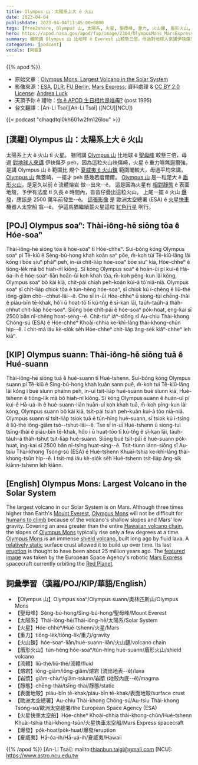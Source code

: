 ```yaml
---
title: Olympus 山：太陽系上大 ê 火山
date: 2023-04-04
publishdate: 2023-04-04T11:45:00+0800
tags: [free2share, Olympus 山, 太陽系, 火星, 聖母峰, 重力, 火山鍊, 盾形火山, 流體, 岩漿, 熔岩, 靜態, 表面地殼, 歐洲太空總署, ESA, 火星快車太空船, 夏威夷]
hero: https://apod.nasa.gov/apod/fap/image/2304/OlympusMons_MarsExpress_960.jpg
summary: 雖罔講 Olympus 山 比地球 ê Everest 山較懸三倍，毋過對地球人來講伊袂傷歹 peh，因為這粒火山袂傷崎，火星 ê 重力嘛無遐爾強。
categories: [podcast]
vocals: [阿錕]
---
```


{{% apod %}}

- 原始文章：[Olympus Mons: Largest Volcano in the Solar System](https://apod.nasa.gov/apod/ap230404.html)
- 影像來源：[ESA](https://www.esa.int/), [DLR](https://www.dlr.de/EN/organisation-dlr/dlr/dlr-at-a-glance.html), [FU Berlin](https://www.fu-berlin.de/), [Mars Express](https://www.esa.int/Science_Exploration/Space_Science/Mars_Express); 資料處理 & [CC BY 2.0 License](https://creativecommons.org/licenses/by/2.0/): [Andrea Luck](https://twitter.com/andrluck)
- 天頂予你 ê 禮物：[你 ê APOD 生日相片是啥毋?](https://apod.nasa.gov/apod/calendar/allyears.html) (post 1995)
- 台文翻譯：[An-Li Tsai][An-Li Tsai] ([NCU][NCU])

{{< podcast "clhaqdtql0kh601w2fm126lou" >}}

## [漢羅] Olympus 山：太陽系上大 ê 火山
太陽系上大 ê 火山 tī 火星。
雖罔講 [Olympus 山][Olympus Mons 1] 比地球 ê [聖母峰][Mount Everest] 較懸三倍，毋過 [對地球人來講][humans to climb] 伊袂傷歹 peh，因為這粒火山袂傷崎，火星 ê 重力嘛無遐爾強。
是講 Olympus 山 ê 範圍比 規个 [夏威夷 ê 火山鍊][Hawaiian volcano chain] 範圍閣較大，毋過平均來講，[Olympus 山][Olympus Mons 2] 無蓋崎，一擺才 peh 懸幾若度爾爾。
[Olympus 山][Olympus Mons 3] 是一粒足大 ê [盾形火山][shield volcano]，是足久以前 ê 流體熔岩 做--出來--ê。
這是因為火星有 [相對靜態][relatively static] ê 表面地殼，予伊有法度 tī 久長 ê 時間內，沓沓仔疊出這粒火山。
上尾一擺 ê 火山 [爆發][eruption]，應該是 2500 萬年前發生--ê。
[這張影像][featured image] 是 歐洲太空總署 (ESA) ê [火星快車][Mars Express] 機器人太空船 翕--ê。
伊這馬猶繼續踅火星這粒 [紅色行星][Red Planet] 咧行。

## [POJ] Olympus soaⁿ: Thài-iông-hē siōng tōa ê Hóe-soaⁿ
Thài-iông-hē siōng tōa ê hóe-soaⁿ tī Hóe-chheⁿ.
Sui-bóng kóng Olympus soaⁿ pí Tē-kiû ê Sèng-bú-hong khah koân saⁿ pōe, m̄-koh tùi Tē-kiû-lâng lâi kóng i bōe siuⁿ pháiⁿ peh, in-ūi chit-lia̍p hóe-soaⁿ bōe siuⁿ kiā, Hóe-chheⁿ ê tiōng-le̍k mā bô hiah-nī kiông.
Sī kóng Olympus soaⁿ ê hoān-ûi pí kui-ê Hā-óa-ih ê hóe-soaⁿ-liān hoān-ûi koh khah tōa, m̄-koh pêng-kun lâi kóng, Olympus soaⁿ bô kài kiā, chi̍t-pái chiah peh-koân kúi-ā tō͘ niā-niā.
Olympus soaⁿ sī chi̍t-lia̍p chiok tōa ê tún-hêng hóe-soaⁿ, sī chiok kú í-chêng ê liû-thé iông-giâm chò--chhut-lâi--ê.
Che sī in-ūi Hóe-chheⁿ ū siong-tùi chēng-thài ê piáu-bīn tē-khak, hô͘ i ū hoat-tō͘ tī kú-tn̂g ê sî-kan lāi, tau̍h-tau̍h-á tha̍h-chhut chit-lia̍p hóe-soaⁿ.
Siōng bóe chi̍t-pái ê hóe-soaⁿ po̍k-hoat, èng-kai sī 2500 bān nî-chêng hoat-seng--ê.
Chit-tiuⁿ iáⁿ-siōng sī Au-chiu Thài-khong Chóng-sú (ESA) ê Hóe-chheⁿ Khoài-chhia ke-khì-lâng thài-khong-chûn hip--ê.
I chit-má iáu kè-sio̍k se̍h Hóe-chheⁿ chit-lia̍p âng-sek kiâⁿ-chheⁿ leh kiâⁿ.

## [KIP] Olympus suann: Thài-iông-hē siōng tuā ê Hué-suann
Thài-iông-hē siōng tuā ê hué-suann tī Hué-tshenn.
Sui-bóng kóng Olympus suann pí Tē-kiû ê Sìng-bú-hong khah kuân sann puē, m̄-koh tuì Tē-kiû-lâng lâi kóng i buē siunn pháinn peh, in-uī tsit-lia̍p hué-suann buē siunn kiā, Hué-tshenn ê tiōng-li̍k mā bô hiah-nī kiông.
Sī kóng Olympus suann ê huān-uî pí kui-ê Hā-uá-ih ê hué-suann-liān huān-uî koh khah tuā, m̄-koh pîng-kun lâi kóng, Olympus suann bô kài kiā, tsi̍t-pái tsiah peh-kuân kuí-ā tōo niā-niā.
Olympus suann sī tsi̍t-lia̍p tsiok tuā ê tún-hîng hué-suann, sī tsiok kú í-tsîng ê liû-thé iông-giâm tsò--tshut-lâi--ê.
Tse sī in-uī Hué-tshenn ū siong-tuì tsīng-thài ê piáu-bīn tē-khak, hôo i ū huat-tōo tī kú-tn̂g ê sî-kan lāi, ta̍uh-ta̍uh-á tha̍h-tshut tsit-lia̍p hué-suann.
Siōng bué tsi̍t-pái ê hué-suann po̍k-huat, ìng-kai sī 2500 bān nî-tsîng huat-sing--ê.
Tsit-tiunn iánn-siōng sī Au-tsiu Thài-khong Tsóng-sú (ESA) ê Hué-tshenn Khuài-tshia ke-khì-lâng thài-khong-tsûn hip--ê.
I tsit-má iáu kè-sio̍k se̍h Hué-tshenn tsit-lia̍p âng-sik kiânn-tshenn leh kiânn.

## [English] Olympus Mons: Largest Volcano in the Solar System
The largest volcano in our Solar System is on Mars.
Although three times higher than Earth's [Mount Everest][Mount Everest], [Olympus Mons][Olympus Mons 1] will not be difficult for [humans to climb][humans to climb] because of the volcano's shallow slopes and Mars' low gravity.
Covering an area greater than the entire [Hawaiian volcano chain][Hawaiian volcano chain], the slopes of [Olympus Mons][Olympus Mons 2] typically rise only a few degrees at a time.
[Olympus Mons][Olympus Mons 3] is an immense [shield volcano][shield volcano], built long ago by fluid lava.
A [relatively static][relatively static] surface crust allowed it to build up over time.
Its last [eruption][eruption] is thought to have been about 25 million years ago.
The [featured image][featured image] was taken by the European Space Agency's robotic [Mars Express][Mars Express] spacecraft currently orbiting the [Red Planet][Red Planet].

## 詞彙學習（漢羅/POJ/KIP/華語/English）
- 【Olympus 山】Olympus soaⁿ/Olympus suann/奧林匹斯山/Olympus Mons
- 【聖母峰】Sèng-bú-hong/Sìng-bú-hong/聖母峰/Mount Everest
- 【太陽系】Thài-iông-hē/Thài-iông-hē/太陽系/Solar System
- 【火星】Hóe-chheⁿ/Hué-tshenn/火星/Mars
- 【重力】tiōng-le̍k/tiōng-li̍k/重力/gravity
- 【火山鍊】hóe-soaⁿ-liān/hué-suann-liān/火山鏈/volcano chain
- 【盾形火山】tún-hêng hóe-soaⁿ/tún-hîng hué-suann/盾形火山/shield volcano
- 【流體】liû-thé/liû-thé/流體/fluid
- 【熔岩】iông-giâm/iông-giâm/熔岩 (流出地表--ê)/lava
- 【岩漿】giâm-chiuⁿ/giâm-tsiunn/岩漿 (地殼內底--ê)/magma
- 【靜態】chēng-thài/tsīng-thài/靜態/static
- 【表面地殼】piáu-bīn tē-khak/piáu-bīn tē-khak/表面地殼/surface crust
- 【歐洲太空總署】Au-chiu Thài-khong Chóng-sú/Au-tsiu Thài-khong Tsóng-sú/歐洲太空總署/the European Space Agency (ESA)
- 【火星快車太空船】Hóe-chheⁿ Khoài-chhia thài-khong-chûn/Hué-tshenn Khuài-tshia thài-khong-tsûn/火星快車太空船/Mars Express spacecraft
- 【爆發】po̍k-hoat/po̍k-huat/爆發/eruption
- 【夏威夷】Hā-óa-ih/Hā-uá-ih/夏威夷/Hawaii

{{% /apod %}}
[An-Li Tsai]: mailto:thianbun.taigi@gmail.com
[NCU]: https://www.astro.ncu.edu.tw

[copyright]: https://apod.nasa.gov/apod/fap/lib/about_apod.html#srapply
[License]: https://creativecommons.org/licenses/by/2.0/

[Mount Everest]:https://apod.nasa.gov/apod/ap110417.html
[Olympus Mons 1]:https://mars.nasa.gov/gallery/atlas/olympus-mons.html
[humans to climb]:https://apod.nasa.gov/apod/ap230326.html
[Hawaiian volcano chain]:https://apod.nasa.gov/apod/ap951216.html
[Olympus Mons 2]:https://youtu.be/QXpzNNARzGI
[Olympus Mons 3]:https://en.wikipedia.org/wiki/Olympus_Mons
[shield volcano]:https://www.nps.gov/articles/000/shield-volcanoes.htm
[relatively static]:https://www.rd.com/wp-content/uploads/2020/06/GettyImages-845712410.jpg
[eruption]:https://spaceplace.nasa.gov/volcanoes2/
[featured image]:https://www.flickr.com/photos/192271236@N03/52770375578/in/pool-apods/
[Mars Express]:https://en.wikipedia.org/wiki/Mars_Express
[Red Planet]:https://www.nasa.gov/feature/goddard/2021/nasa-confirms-thousands-of-massive-ancient-volcanic-eruptions-on-mars
